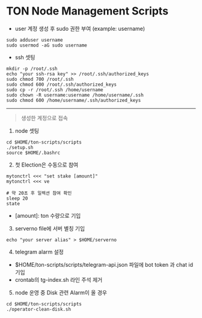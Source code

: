 # TON Node Management Scripts

- user 계정 생성 후 sudo 권한 부여 (example: username)

```
sudo adduser username
sudo usermod -aG sudo username
```

- ssh 셋팅

```
mkdir -p /root/.ssh
echo "your ssh-rsa key" >> /root/.ssh/authorized_keys
sudo chmod 700 /root/.ssh
sudo chmod 600 /root/.ssh/authorized_keys
sudo cp -r /root/.ssh /home/username
sudo chown -R username:username /home/username/.ssh
sudo chmod 600 /home/username/.ssh/authorized_keys
```

---

> 생성한 계정으로 접속

1. node 셋팅

```
cd $HOME/ton-scripts/scripts
./setup.sh
source $HOME/.bashrc
```

2. 첫 Election은 수동으로 참여

```
mytonctrl <<< "set stake [amount]"
mytonctrl <<< ve

# 약 20초 후 일렉션 참여 확인
sleep 20
state
```

- [amount]: ton 수량으로 기입

3. serverno file에 서버 별칭 기입

```
echo "your server alias" > $HOME/serverno
```

4. telegram alarm 설정

- $HOME/ton-scripts/scripts/telegram-api.json 파일에 bot token 과 chat id 기입
- crontab의 tg-index.sh 라인 주석 제거

5. node 운영 중 Disk 관련 Alarm이 올 경우

```
cd $HOME/ton-scripts/scripts
./operator-clean-disk.sh
```
